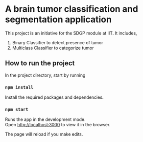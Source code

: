 # A brain tumor classification and segmentation application

This project is an initiative for the SDGP module at IIT.
It includes,
1. Binary Classifier to detect presence of tumor
2. Multiclass Classifier to categorize tumor

## How to run the project

In the project directory, start by running

### `npm install`

Install the required packages and dependencies.

### `npm start`

Runs the app in the development mode.\
Open [http://localhost:3000](http://localhost:3000) to view it in the browser.

The page will reload if you make edits.

